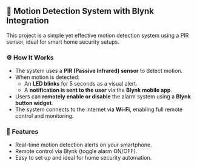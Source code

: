 ## 🔔 Motion Detection System with Blynk Integration

This project is a simple yet effective motion detection system using a PIR sensor, ideal for smart home security setups.

### ⚙️ How It Works

- The system uses a **PIR (Passive Infrared) sensor** to detect motion.
- When motion is detected:
  - An **LED blinks** for 5 seconds as a visual alert.
  - A **notification is sent to the user** via the **Blynk mobile app**.
- Users can **remotely enable or disable** the alarm system using a **Blynk button widget**.
- The system connects to the internet via **Wi-Fi**, enabling full remote control and monitoring.

### 📱 Features

- Real-time motion detection alerts on your smartphone.
- Remote control via Blynk (toggle alarm ON/OFF).
- Easy to set up and ideal for home security automation.
